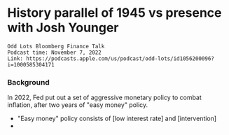 # History parallel of 1945 vs presence with Josh Younger
```text
Odd Lots Bloomberg Finance Talk
Podcast time: November 7, 2022
Link: https://podcasts.apple.com/us/podcast/odd-lots/id1056200096?i=1000585304171
```
### Background
In 2022, Fed put out a set of aggressive monetary policy to combat inflation, after two years of "easy money" policy.
  - "Easy money" policy consists of [low interest rate] and [intervention] 
  - 
